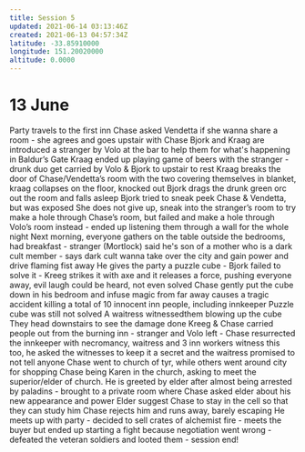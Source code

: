 ```yaml
---
title: Session 5
updated: 2021-06-14 03:13:46Z
created: 2021-06-13 04:57:34Z
latitude: -33.85910000
longitude: 151.20020000
altitude: 0.0000
---
```


# 13 June

Party travels to the first inn 
Chase asked Vendetta if she wanna share a room - she agrees and goes upstair with Chase
Bjork and Kraag are introduced a stranger by Volo at the bar to help them for what's happening in Baldur’s Gate 
Kraag ended up playing game of beers with the stranger - drunk duo get carried by Volo & Bjork to upstair to rest 
Kraag breaks the door of Chase/Vendetta’s room with the two covering themselves in blanket, kraag collapses on the floor, knocked out
Bjork drags the drunk green orc out the room and falls asleep 
Bjork tried to sneak peek Chase & Vendetta, but was exposed 
She does not give up, sneak into the stranger’s room to try make a hole through Chase’s room, but failed and make a hole through Volo’s room instead - ended up listening them through a wall for the whole night
Next morning, everyone gathers on the table outside the bedrooms, had breakfast - stranger (Mortlock) said he's son of a mother who is a dark cult member - says dark cult wanna take over the city and gain power and drive flaming fist away 
He gives the party a puzzle cube - Bjork failed to solve it - Kreeg strikes it with axe and it releases a force, pushing everyone away, evil laugh could be heard, not even solved
Chase gently put the cube down in his bedroom and infuse magic from far away causes a tragic accident killing a total of 10 innocent inn people, including innkeeper
Puzzle cube was still not solved 
A waitress witnessedthem blowing up the cube
They head downstairs to see the damage done
Kreeg & Chase carried people out from the burning inn - stranger and Volo left - Chase resurrected the innkeeper with necromancy, waitress and 3 inn workers witness this too, he asked the witnesses to keep it a secret and the waitress promised to not tell anyone
Chase went to church of tyr, while others went around city for shopping 
Chase being Karen in the church, asking to meet the superior/elder of church. 
He is greeted by elder after almost being arrested by paladins - brought to a private room where Chase asked elder about his new appearance and power
Elder suggest Chase to stay in the cell so that they can study him
Chase rejects him and runs away, barely escaping
He meets up with party - decided to sell crates of alchemist fire - meets the buyer but ended up starting a fight because negotiation went wrong - defeated the veteran soldiers and looted them - session end!